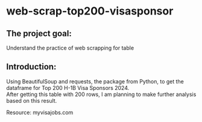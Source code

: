 # web-scrap-top200-visasponsor

## The project goal:
Understand the practice of web scrapping for table

## Introduction:
Using BeautifulSoup and requests, the package from Python, to get the dataframe for Top 200 H-1B Visa Sponsors 2024. </br>
After getting this table with 200 rows, I am planning to make further analysis based on this result.

Resource: myvisajobs.com
